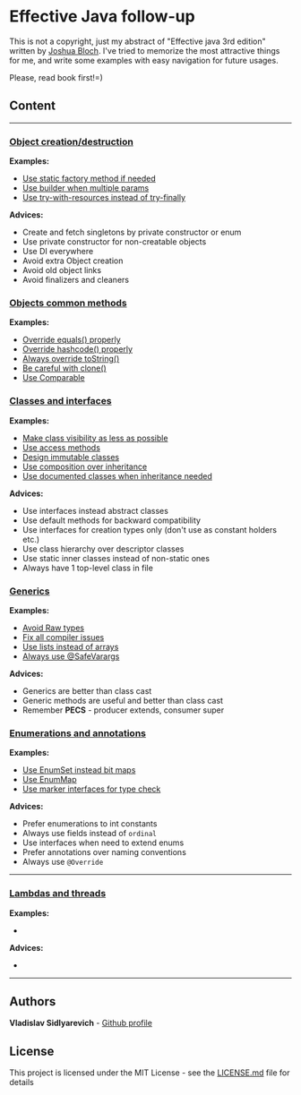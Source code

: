# Effective Java follow-up

This is not a copyright, just my abstract of "Effective java 3rd edition"
written by [Joshua Bloch](https://twitter.com/joshbloch). I've tried to memorize the most attractive things for me, and
write some examples with easy navigation for future usages.

Please, read book first!=)

## Сontent

--- 
### [Object creation/destruction](src/main/java/com/github/vlsidlyarevich/effectivejava/followup/object_creation)

**Examples:**

* [Use static factory method if needed](src/main/java/com/github/vlsidlyarevich/effectivejava/followup/object_creation/sfm/README.MD)
* [Use builder when multiple params](src/main/java/com/github/vlsidlyarevich/effectivejava/followup/object_creation/builder/README.MD)
* [Use try-with-resources instead of try-finally](src/main/java/com/github/vlsidlyarevich/effectivejava/followup/object_creation/twr/README.MD)

**Advices:**

- Create and fetch singletons by private constructor or enum
- Use private constructor for non-creatable objects
- Use DI everywhere
- Avoid extra Object creation
- Avoid old object links
- Avoid finalizers and cleaners

### [Objects common methods](src/main/java/com/github/vlsidlyarevich/effectivejava/followup/object_methods)

**Examples:**

* [Override equals() properly](src/main/java/com/github/vlsidlyarevich/effectivejava/followup/object_methods/equals/README.MD)
* [Override hashcode() properly](src/main/java/com/github/vlsidlyarevich/effectivejava/followup/object_methods/hashcode/README.MD)
* [Always override toString()](src/main/java/com/github/vlsidlyarevich/effectivejava/followup/object_methods/to_string/README.MD)
* [Be careful with clone()](src/main/java/com/github/vlsidlyarevich/effectivejava/followup/object_methods/clone/README.MD)
* [Use Comparable](src/main/java/com/github/vlsidlyarevich/effectivejava/followup/object_methods/comparable/README.MD)

### [Classes and interfaces](src/main/java/com/github/vlsidlyarevich/effectivejava/followup/classes)

**Examples:**

* [Make class visibility as less as possible](src/main/java/com/github/vlsidlyarevich/effectivejava/followup/classes/visibility/README.MD)
* [Use access methods](src/main/java/com/github/vlsidlyarevich/effectivejava/followup/classes/methods/README.MD)
* [Design immutable classes](src/main/java/com/github/vlsidlyarevich/effectivejava/followup/classes/immutability/README.MD)
* [Use composition over inheritance](src/main/java/com/github/vlsidlyarevich/effectivejava/followup/classes/composition/README.MD)
* [Use documented classes when inheritance needed](src/main/java/com/github/vlsidlyarevich/effectivejava/followup/classes/documented_inheritance/README.MD)

**Advices:**

- Use interfaces instead abstract classes
- Use default methods for backward compatibility
- Use interfaces for creation types only (don't use as constant holders etc.)
- Use class hierarchy over descriptor classes
- Use static inner classes instead of non-static ones
- Always have 1 top-level class in file

### [Generics](src/main/java/com/github/vlsidlyarevich/effectivejava/followup/generics)

**Examples:**

* [Avoid Raw types](src/main/java/com/github/vlsidlyarevich/effectivejava/followup/generics/raw/README.MD)
* [Fix all compiler issues](src/main/java/com/github/vlsidlyarevich/effectivejava/followup/generics/notifications/README.MD)
* [Use lists instead of arrays](src/main/java/com/github/vlsidlyarevich/effectivejava/followup/generics/arrays/README.MD)
* [Always use @SafeVarargs](src/main/java/com/github/vlsidlyarevich/effectivejava/followup/generics/varargs/README.MD)

**Advices:**

- Generics are better than class cast
- Generic methods are useful and better than class cast
- Remember **PECS** - producer extends, consumer super

### [Enumerations and annotations](src/main/java/com/github/vlsidlyarevich/effectivejava/followup/enumerations)

**Examples:**

* [Use EnumSet instead bit maps](src/main/java/com/github/vlsidlyarevich/effectivejava/followup/enumerations/enumset/README.MD)
* [Use EnumMap](src/main/java/com/github/vlsidlyarevich/effectivejava/followup/enumerations/enummap/README.MD)
* [Use marker interfaces for type check](src/main/java/com/github/vlsidlyarevich/effectivejava/followup/enumerations/markers/README.MD)

**Advices:**

- Prefer enumerations to int constants
- Always use fields instead of ```ordinal```
- Use interfaces when need to extend enums
- Prefer annotations over naming conventions
- Always use ```@Override```

---

### [Lambdas and threads](src/main/java/com/github/vlsidlyarevich/effectivejava/followup/lambdas)

**Examples:**

* 

**Advices:**

- 

---

## Authors

**Vladislav Sidlyarevich** - [Github profile](https://github.com/vlsidlyarevich)

## License

This project is licensed under the MIT License - see the [LICENSE.md](LICENSE.md) file for details